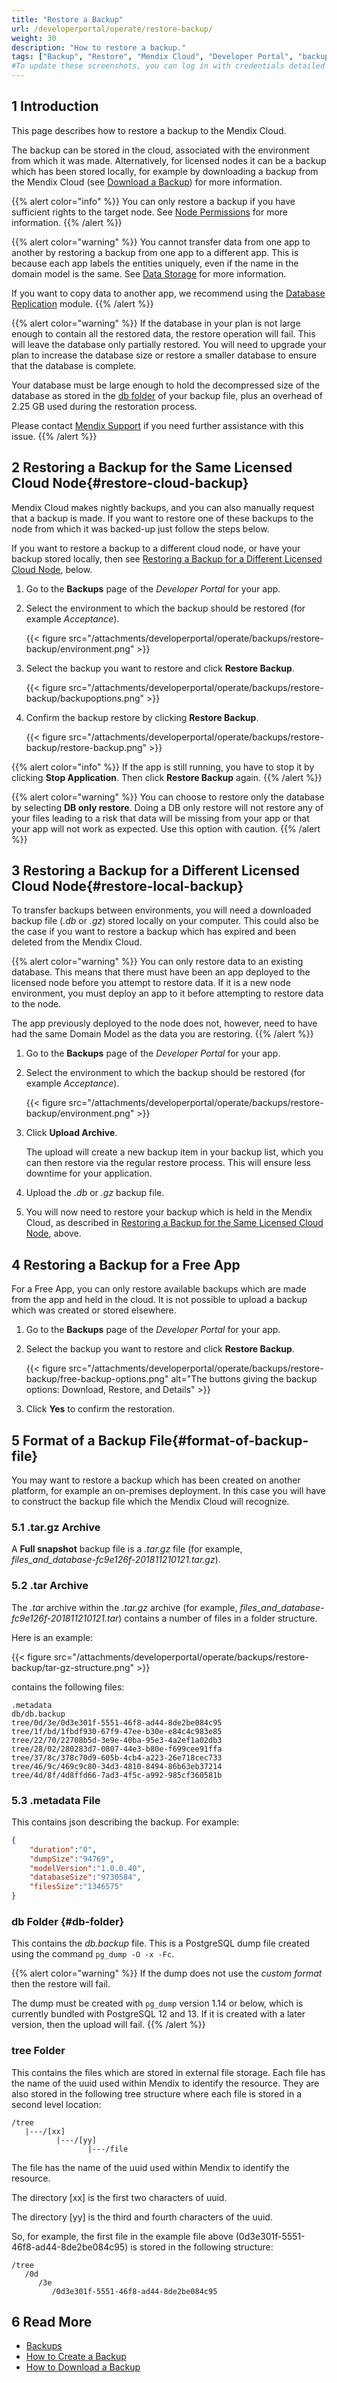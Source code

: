 ```yaml
---
title: "Restore a Backup"
url: /developerportal/operate/restore-backup/
weight: 30
description: "How to restore a backup."
tags: ["Backup", "Restore", "Mendix Cloud", "Developer Portal", "backup file format"]
#To update these screenshots, you can log in with credentials detailed in How to Update Screenshots Using Team Apps.
---
```


## 1 Introduction

This page describes how to restore a backup to the Mendix Cloud.

The backup can be stored in the cloud, associated with the environment from which it was made. Alternatively, for licensed nodes it can be a backup which has been stored locally, for example by downloading a backup from the Mendix Cloud (see [Download a Backup](/developerportal/operate/download-backup/)) for more information.

{{% alert color="info" %}}
You can only restore a backup if you have sufficient rights to the target node. See [Node Permissions](/developerportal/deploy/node-permissions/) for more information.
{{% /alert %}}

{{% alert color="warning" %}}
You cannot transfer data from one app to another by restoring a backup from one app to a different app. This is because each app labels the entities uniquely, even if the name in the domain model is the same. See [Data Storage](/refguide/data-storage/) for more information.

If you want to copy data to another app, we recommend using the [Database Replication](/appstore/modules/database-replication/) module.
{{% /alert %}}

{{% alert color="warning" %}}
If the database in your plan is not large enough to contain all the restored data, the restore operation will fail. This will leave the database only partially restored. You will need to upgrade your plan to increase the database size or restore a smaller database to ensure that the database is complete.

Your database must be large enough to hold the decompressed size of the database as stored in the [db folder](#db-folder) of your backup file, plus an overhead of 2.25 GB used during the restoration process.

Please contact [Mendix Support](https://support.mendix.com/) if you need further assistance with this issue.
{{% /alert %}}

## 2 Restoring a Backup for the Same Licensed Cloud Node{#restore-cloud-backup}

Mendix Cloud makes nightly backups, and you can also manually request that a backup is made. If you want to restore one of these backups to the node from which it was backed-up just follow the steps below.

If you want to restore a backup to a different cloud node, or have your backup stored locally, then see [Restoring a Backup for a Different Licensed Cloud Node](#restore-local-backup), below.

1. Go to the **Backups** page of the *Developer Portal* for your app.
2. Select the environment to which the backup should be restored (for example *Acceptance*).

    {{< figure src="/attachments/developerportal/operate/backups/restore-backup/environment.png" >}}

3. Select the backup you want to restore and click **Restore Backup**.

    {{< figure src="/attachments/developerportal/operate/backups/restore-backup/backupoptions.png" >}}

4. Confirm the backup restore by clicking **Restore Backup**.

    {{< figure src="/attachments/developerportal/operate/backups/restore-backup/restore-backup.png" >}}

{{% alert color="info" %}}
If the app is still running, you have to stop it by clicking **Stop Application**. Then click **Restore Backup** again.
{{% /alert %}}

{{% alert color="warning" %}}
You can choose to restore only the database by selecting **DB only restore**. Doing a DB only restore will not restore any of your files leading to a risk that data will be missing from your app or that your app will not work as expected. Use this option with caution.
{{% /alert %}}

## 3 Restoring a Backup for a Different Licensed Cloud Node{#restore-local-backup}

To transfer backups between environments, you will need a downloaded backup file (*.db* or *.gz*) stored locally on your computer. This could also be the case if you want to restore a backup which has expired and been deleted from the Mendix Cloud.

{{% alert color="warning" %}}
You can only restore data to an existing database. This means that there must have been an app deployed to the licensed node before you attempt to restore data. If it is a new node environment, you must deploy an app to it before attempting to restore data to the node.

The app previously deployed to the node does not, however, need to have had the same Domain Model as the data you are restoring.
{{% /alert %}}

1. Go to the **Backups** page of the *Developer Portal* for your app.
2. Select the environment to which the backup should be restored (for example *Acceptance*).

    {{< figure src="/attachments/developerportal/operate/backups/restore-backup/environment.png" >}}

3. Click **Upload Archive**.

    The upload will create a new backup item in your backup list, which you can then restore via the regular restore process. This will ensure less downtime for your application.

4. Upload the *.db* or *.gz* backup file.
5. You will now need to restore your backup which is held in the Mendix Cloud, as described in [Restoring a Backup for the Same Licensed Cloud Node](#restore-cloud-backup), above.

## 4 Restoring a Backup for a Free App

For a Free App, you can only restore available backups which are made from the app and held in the cloud. It is not possible to upload a backup which was created or stored elsewhere.

1. Go to the **Backups** page of the *Developer Portal* for your app.
2. Select the backup you want to restore and click **Restore Backup**.

    {{< figure src="/attachments/developerportal/operate/backups/restore-backup/free-backup-options.png" alt="The buttons giving the backup options: Download, Restore, and Details" >}}

3. Click **Yes** to confirm the restoration.

## 5 Format of a Backup File{#format-of-backup-file}

You may want to restore a backup which has been created on another platform, for example an on-premises deployment. In this case you will have to construct the backup file which the Mendix Cloud will recognize.

### 5.1 .tar.gz Archive

A **Full snapshot** backup file is a *.tar.gz* file (for example, *files_and_database-fc9e126f-201811210121.tar.gz*).

### 5.2 .tar Archive

The *.tar* archive within the *.tar.gz* archive (for example, *files_and_database-fc9e126f-201811210121.tar*) contains a number of files in a folder structure.

Here is an example:

{{< figure src="/attachments/developerportal/operate/backups/restore-backup/tar-gz-structure.png" >}}

contains the following files:

```shell
.metadata
db/db.backup
tree/0d/3e/0d3e301f-5551-46f8-ad44-8de2be084c95
tree/1f/bd/1fbdf930-67f9-47ee-b30e-e84c4c983e85
tree/22/70/22708b5d-3e9e-40ba-95e3-4a2ef1a02db3
tree/28/02/280283d7-0807-44e3-b80e-f699cee91ffa
tree/37/8c/378c70d9-605b-4cb4-a223-26e718cec733
tree/46/9c/469c9c80-34d3-4810-8494-86b63eb37214
tree/4d/8f/4d8ffd66-7ad3-4f5c-a992-985cf360581b
```

### 5.3 .metadata File

This contains json describing the backup. For example:

```json
{
    "duration":"0",
    "dumpSize":"94769",
    "modelVersion":"1.0.0.40",
    "databaseSize":"9730584",
    "filesSize":"1346575"
}
```

### db Folder {#db-folder}

This contains the *db.backup* file. This is a PostgreSQL dump file created using the command `pg_dump -O -x -Fc`.

{{% alert color="warning" %}}
If the dump does not use the *custom format* then the restore will fail.

The dump must be created with `pg_dump` version 1.14 or below, which is currently bundled with PostgreSQL 12 and 13. If it is created with a later version, then the upload will fail.
{{% /alert %}}

### tree Folder

This contains the files which are stored in external file storage. Each file has the name of the uuid used within Mendix to identify the resource. They are also stored in the following tree structure where each file is stored in a second level location:

```shell
/tree
   |---/[xx]
          |---/[yy]
                 |---/file
```

The file has the name of the uuid used within Mendix to identify the resource.

The directory [xx] is the first two characters of uuid.

The directory [yy] is the third and fourth characters of the uuid.

So, for example, the first file in the example file above (0d3e301f-5551-46f8-ad44-8de2be084c95) is stored in the following structure:

```shell
/tree
   /0d
      /3e
         /0d3e301f-5551-46f8-ad44-8de2be084c95
```

## 6 Read More

* [Backups](/developerportal/operate/backups/)
* [How to Create a Backup](/developerportal/operate/create-backup/)
* [How to Download a Backup](/developerportal/operate/download-backup/)
